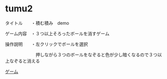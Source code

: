 # tumu2

タイトル　　・積む積み　demo

ゲーム内容　・３つ以上そろったボールを消すゲーム

操作説明　　・左クリックでボールを選択

　　　　　　　押しながら３つのボールをなぞると色が少し暗くなるので３つ以上なぞると消える
       
      
      
[ゲーム](./WebGL/index.html)
